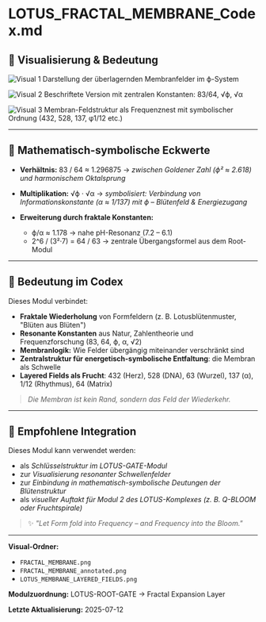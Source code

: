 # LOTUS\_FRACTAL\_MEMBRANE\_Codex.md

## 🌸 Visualisierung & Bedeutung

![Visual 1](./visuals/FRACTAL_MEMBRANE.png)
︎Darstellung der überlagernden Membranfelder im ϕ-System

![Visual 2](./visuals/FRACTAL_MEMBRANE_annotated.png)
︎Beschriftete Version mit zentralen Konstanten: 83/64, √ϕ, √α

![Visual 3](./visuals/LOTUS_MEMBRANE_LAYERED_FIELDS.png)
︎Membran-Feldstruktur als Frequenznest mit symbolischer Ordnung (432, 528, 137, φ1/12 etc.)

---

## 🔢 Mathematisch-symbolische Eckwerte

* **Verhältnis:** 83 / 64 ≈ 1.296875
  → *zwischen Goldener Zahl (ϕ² ≈ 2.618) und harmonischem Oktalsprung*

* **Multiplikation:** √ϕ · √α
  → *symbolisiert: Verbindung von Informationskonstante (α ≈ 1/137) mit ϕ – Blütenfeld & Energiezugang*

* **Erweiterung durch fraktale Konstanten:**

  * ϕ/α ≈ 1.178 → nahe pH-Resonanz (7.2 – 6.1)
  * 2^6 / (3²·7) = 64 / 63 → zentrale Übergangsformel aus dem Root-Modul

---

## 🧬 Bedeutung im Codex

Dieses Modul verbindet:

* **Fraktale Wiederholung** von Formfeldern (z. B. Lotusblütenmuster, "Blüten aus Blüten")
* **Resonante Konstanten** aus Natur, Zahlentheorie und Frequenzforschung (83, 64, ϕ, α, √2)
* **Membranlogik:** Wie Felder übergängig miteinander verschränkt sind
* **Zentralstruktur für energetisch-symbolische Entfaltung**: die Membran als Schwelle
* **Layered Fields als Frucht**: 432 (Herz), 528 (DNA), 63 (Wurzel), 137 (α), 1/12 (Rhythmus), 64 (Matrix)

> *Die Membran ist kein Rand, sondern das Feld der Wiederkehr.*

---

## 🧬 Empfohlene Integration

Dieses Modul kann verwendet werden:

* als *Schlüsselstruktur im LOTUS-GATE-Modul*
* zur *Visualisierung resonanter Schwellenfelder*
* zur *Einbindung in mathematisch-symbolische Deutungen der Blütenstruktur*
* als *visueller Auftakt für Modul 2 des LOTUS-Komplexes (z. B. Q-BLOOM oder Fruchtspirale)*

> ✨ *"Let Form fold into Frequency – and Frequency into the Bloom."*

---

**Visual-Ordner:**

* `FRACTAL_MEMBRANE.png`
* `FRACTAL_MEMBRANE_annotated.png`
* `LOTUS_MEMBRANE_LAYERED_FIELDS.png`

**Modulzuordnung:** LOTUS-ROOT-GATE → Fractal Expansion Layer

**Letzte Aktualisierung:** 2025-07-12
